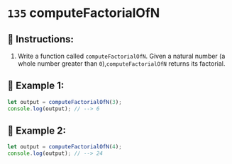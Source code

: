 # `135` computeFactorialOfN

## 📝 Instructions:

1. Write a function called `computeFactorialOfN`. Given a natural number (a whole number greater than `0`),`computeFactorialOfN` returns its factorial.

## 📎 Example 1:

```js
let output = computeFactorialOfN(3);
console.log(output); // --> 6
```

## 📎 Example 2:

```js
let output = computeFactorialOfN(4);
console.log(output); // --> 24
```
